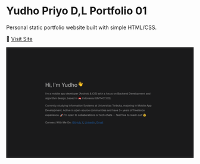 <h1 style="font-weight: bold;">Yudho Priyo D,L Portfolio 01</h1>

Personal static portfolio website built with simple HTML/CSS.  

🔴 [Visit Site](https://yudhopriyodl.vercel.app/)  

<img src="asset/Desktop - 1.png" alt="">
